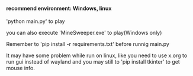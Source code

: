 
#### recommend environment: Windows, linux
'python main.py' to play

you can also execute 'MineSweeper.exe' to play(Windows only)

Remember to 'pip install -r requirements.txt' before runnig main.py

It may have some problem while run on linux, like you need to use x.org to run gui instead of wayland and you may still to 'pip install tkinter' to get mouse info.
